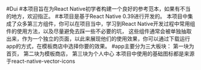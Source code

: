 #Dui
#本项目旨在为React Native初学者构建一个良好的参考范本，如果有不当的地方，欢迎指正。
#本项目是基于React Native 0.39进行开发的。
本项目中集成了众多第三方组件，你可以在项目当中，学习到React Native开发过程中常用组件的使用方法，以及尽量避免去踩一些不必要的坑，
这些组件通常会被单独抽取出来，作为一个独立的页面，以此来展现他们的使用效果，你可以通过下载运行app的方式，在模板商店中选择你要的效果。
#app主要分为三大板块：
        第一块为首页，
        第二块为模板商店，
        第三块为个人中心
本项目中使用的基础图标都是来源于react-native-vector-icons
